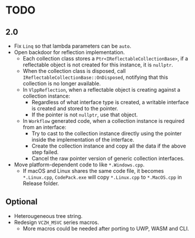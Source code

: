 # TODO

## 2.0

- Fix `Linq` so that lambda parameters can be `auto`.
- Open backdoor for reflection implementation.
  - Each collection class stores a `Ptr<IReflectableCollectionBase>`, if a reflectable object is not created for this instance, it is `nullptr`.
  - When the collection class is disposed, call `IReflectableCollectionBase::OnDisposed`, notifying that this collection is no longer available.
  - In `VlppReflection`, when a reflectable object is creating against a collection instance:
    - Regardless of what interface type is created, a writable interface is created and stored to the pointer.
    - If the pointer is not `nullptr`, use that object.
  - In `Workflow` generated code, when a collection instance is required from an interface:
    - Try to cast to the collection instance directly using the pointer inside the implementation of the interface.
    - Create the collection instance and copy all the data if the above step failed.
    - Cancel the raw pointer version of generic collection interfaces.
- Move platform-dependent code to like `*.Windows.cpp`.
  - If macOS and Linux shares the same code file, it becomes `*.Linux.cpp`, `CodePack.exe` will copy `*.Linux.cpp` to `*.MacOS.cpp` in Release folder.

## Optional

- Heterougeneous tree string.
- Redesign `VCZH_MSVC` series macros.
  - More macros could be needed after porting to UWP, WASM and CLI.
